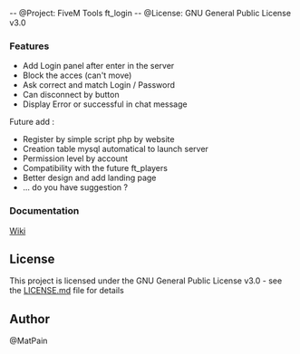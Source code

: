 -- @Project: FiveM Tools ft_login
-- @License: GNU General Public License v3.0


### Features ###

- Add Login panel after enter in the server
- Block the acces (can't move)
- Ask correct and match Login / Password
- Can disconnect by button
- Display Error or successful in chat message


Future add :
- Register by simple script php by website
- Creation table mysql automatical to launch server
- Permission level by account
- Compatibility with the future ft_players
- Better design and add landing page
- ... do you have suggestion ?



### Documentation ###

[Wiki](https://github.com/FivemTools/ft_login/wiki)


## License ##

This project is licensed under the GNU General Public License v3.0 - see the [LICENSE.md](LICENSE.md) file for details


## Author ##

@MatPain

